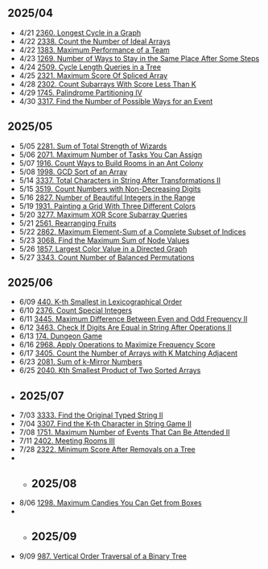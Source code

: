 ## 2025/04
- 4/21 [2360. Longest Cycle in a Graph](Graph/2360_LongestCycleinaGraph.cs)
- 4/22 [2338. Count the Number of Ideal Arrays](Math/2338_CounttheNumberofIdealArrays.cs)
- 4/22 [1383. Maximum Performance of a Team](Heap/1383_MaximumPerformanceofaTeam.cs)
- 4/23 [1269. Number of Ways to Stay in the Same Place After Some Steps](DynamicProgram/1269NumWays.cs)
- 4/24 [2509. Cycle Length Queries in a Tree](Graph/2509CycleLengthQueriesinaTree.cs)
- 4/25 [2321. Maximum Score Of Spliced Array](DynamicProgram/2321_MaximumScoreOfSplicedArray.cs)
- 4/28 [2302. Count Subarrays With Score Less Than K](Sliding_Window/2302_CountSubarraysWithScoreLessThanK.cs)
- 4/29 [1745. Palindrome Partitioning IV](DynamicProgram/1745_PalindromePartitioningIV.cs)
- 4/30 [3317. Find the Number of Possible Ways for an Event](Math/3317_FindtheNumberofPossibleWaysforanEvent.cs)
## 2025/05
- 5/05 [2281. Sum of Total Strength of Wizards](PrefixSum/2281_SumofTotalStrengthofWizards.cs)
- 5/06 [2071. Maximum Number of Tasks You Can Assign](BinarySearch/2071_MaximumNumberofTasksYouCanAssign.cs)
- 5/07 [1916. Count Ways to Build Rooms in an Ant Colony](DynamicProgram/1916_CountWaystoBuildRoomsinanAntColony.cs)
- 5/08 [1998. GCD Sort of an Array](UnionFind/1998_GCDSortofanArray.cs)
- 5/14 [3337. Total Characters in String After Transformations II](Math/3337_TotalCharactersinStringAfterTransformationsII.cs)
- 5/15 [3519. Count Numbers with Non-Decreasing Digits](DIgitDP/3519_CountNumberswithNon-DecreasingDigits.cs)
- 5/16 [2827. Number of Beautiful Integers in the Range](DIgitDP/2827_NumberofBeautifulIntegersintheRange.cs)
- 5/19 [1931. Painting a Grid With Three Different Colors](BitMaskDP/1931_PaintingaGridWithThreeDifferentColors.cs)
- 5/20 [3277. Maximum XOR Score Subarray Queries](DynamicProgram/3277_MaximumXORScoreSubarrayQueries.cs)
- 5/21 [2561. Rearranging Fruits](Greedy/2561_RearrangingFruits.cs)
- 5/22 [2862. Maximum Element-Sum of a Complete Subset of Indices](Math/2862_MaximumElementSumofaCompleteSubsetofIndices.cs)
- 5/23 [3068. Find the Maximum Sum of Node Values](Math/3068_FindtheMaximumSumofNodeValues.cs)
- 5/26 [1857. Largest Color Value in a Directed Graph](TopologicalSorting/1857_LargestColorValueinaDirectedGraph.cs)
- 5/27 [3343. Count Number of Balanced Permutations](DynamicProgram/3343_CountNumberofBalancedPermutations.cs)
## 2025/06
- 6/09 [440. K-th Smallest in Lexicographical Order](Trie/440_KthSmallestinLexicographicalOrder.cs)
- 6/10 [2376. Count Special Integers](DIgitDP/2376_CountSpecialIntegers.cs)
- 6/11 [3445. Maximum Difference Between Even and Odd Frequency II](Sliding_Window/3445_MaximumDifferenceBetweenEvenandOddFrequencyII.cs)
- 6/12 [3463. Check If Digits Are Equal in String After Operations II](Math/3463_CheckIfDigitsAreEqualinStringAfterOperationsII.cs)
- 6/13 [174. Dungeon Game](DynamicProgram/174_DungeonGame.cs)
- 6/16 [2968. Apply Operations to Maximize Frequency Score](BinarySearch/2968_ApplyOperationstoMaximizeFrequencyScore.cs)
- 6/17 [3405. Count the Number of Arrays with K Matching Adjacent](Math/3405_CounttheNumberofArrayswithKMatchingAdjacentElements.cs)
- 6/23 [2081. Sum of k-Mirror Numbers](Math/2081_SumofkMirrorNumbers.cs)
- 6/25 [2040. Kth Smallest Product of Two Sorted Arrays](BinarySearch/2040_KthSmallestProductofTwoSortedArrays.cs)
- ## 2025/07
- 7/03 [3333. Find the Original Typed String II](DynamicProgram/3333_FindtheOriginalTypedStringII.cs)
- 7/04 [3307. Find the K-th Character in String Game II](BitManipulation/3307_FindtheKthCharacterinStringGameII.cs)
- 7/08 [1751. Maximum Number of Events That Can Be Attended II](DynamicProgram/1751_MaximumNumberofEventsThatCanBeAttendedII.cs)
- 7/11 [2402. Meeting Rooms III](Array/2402_MeetingRoomsIII.cs)
- 7/28 [2322. Minimum Score After Removals on a Tree](Tree/2322_MinimumScoreAfterRemovalsonaTree.cs)
- - ## 2025/08
- 8/06 [1298. Maximum Candies You Can Get from Boxes](Queue/1298_MaximumCandiesYouCanGetfromBoxes.cs)
- - ## 2025/09
- 9/09 [987. Vertical Order Traversal of a Binary Tree](Graph/987_Vertica_OrderTraversalofaBinaryTree.cs)
